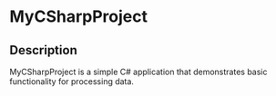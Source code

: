 # MyCSharpProject

## Description
MyCSharpProject is a simple C# application that demonstrates basic functionality for processing data.

